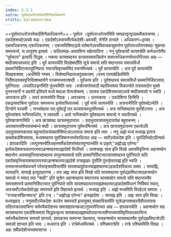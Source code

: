 ```yaml
---
index: 2.2.1
sutra: पूर्वापराधरोत्तरमेकदेशिनैकाधिकरणे
vritti: balamanorama
---
```


<<पूर्वापराधरोत्तरमेकदेशिनैकाधिकरणे>> - पूर्वापर ।पूर्वापराधरोत्तर॑मिति समाहरद्वन्द्वात्प्रथमैकवचनम् । एकदेशशब्दोऽवयवे रूढः । एकदेशोऽस्यास्तीत्येकदेशी-अवयवी, तेनेति लभ्यते । अधिकरणं=द्रव्यम् । एकमधिकरणम्-एकाधिकरणम् । एकत्वविशिष्टद्रव्ये वर्तमानेऽवयविवाचकसुबन्तेन पूर्वापराधरोत्तरशब्दाः सुबन्ताः समस्यन्ते, स तत्पुरुष इत्यर्थः । फलितमाह-अवयविना सहेत्यादिना । ननु पूर्वश्चासौ कायश्चेति कर्मधारयेणैव "पूर्वकाय" इत्यादि सिद्धम् । भक्त्या कायशब्दस्य कायावयववाचित्वेन सामानाधिकरण्योपपत्तेरित्यत आह — षष्ठीसमासापवाद इति । पूर्वं कायस्येति विग्रहेषष्ठी॑ति सूत्रे समासे सति षष्ठन्तस्य समासविधौ प्रथमानिर्दिष्टत्वात्पूर्वनिपातः स्यात्तन्निवृत्त्यर्थमिदं वचनमित्यर्थः । पूर्वं कायस्येति । अत्र पूर्वं कायस्येति विग्रहवाक्यम् ।अर्ध॑मिति गम्यम् । विसेष्याभिप्रायान्नपुंसकत्वम् ।तस्य परमाम्रेडित॑मिति निर्देशादवयववृत्तिदिक्शब्दयोगे पञ्चम्यभावात्षष्ठी । पूर्वकाय इति । पूर्वशब्दस्य समासविधौ प्रथमानिर्धिष्टत्वात् पूर्वनिपातः ।परवल्लिङ्ग॑मिति पुंस्त्वमिति भावः ।यत्रोत्सर्गापवादौ महाविभाषया विकल्प्येते तत्रापवादेन मुक्ते पुनरुत्सर्गो न प्रवर्तते॑ इतिपारे मध्ये षष्ठआ वे॑त्यत्रोक्तम् । ततश्च एकदेशिसमासाऽभावे षष्ठीसमासो न भवति । अपरकाय इति । अपरं कायस्येति विग्रहः । अपरकायः । उत्तरकायः । एकदेशिना किमिति । एकद्रव्यवाचिना पूर्वादयः समस्यन्त इत्येवास्त्वित्यर्थः । पूर्वं नाभेः कायस्येति । अत्रनाभे॑रिति पूर्वशब्देऽन्वेति । दिग्योगे पञ्चमी । नाभ्यपेक्षया यत् पूर्वमर्द्धं तत् कायावयवभूतमित्यर्थः । अत्र नाभिशब्दस्य पूर्वांशेऽन्वयः । अत्र पूर्वस्यांशय नाभिरवधिरेव, न त्ववयवी । अतो नाभिशब्देन पूर्वशब्दस्य समासो न भवतीत्यर्थः । पूर्वश्छात्राणामिति । अत्र छात्रशब्दः छात्रसमुदायपरः । उद्भूतावयवसमुदायापेक्षं बहुवचनम् । अवयवावयविभावसम्बन्धे षष्ठी । छात्रसमुदायस्य पूर्वमर्धमित्यर्थः । अत्र छात्रसमुदायस्य एकत्वेऽपि उद्भूताववयकतया बहुत्वादेकसंख्यावैशिष्टआऽभावान्न समास इति भावः । ननु अह्नो मध्यं मध्याह्न इत्यत्र कथमेकदेशिसमासः, मध्यशब्दस्य पूर्वादिष्वनन्तर्भावादित्यत आह — सर्वोऽप्येकदेश इति । पूर्वादिभिन्नोऽपीत्यर्थः । ज्ञापकादिति ।तत्पुरुषस्ये॑तिअहस्सर्वैकदेशसंख्यातपुण्याच्चे॑ति च प्रकृते,"अह्नोऽह्न एतेभ्यः" इत्येकदेशवाचकात्परस्याऽहन्शब्दस्याऽह्नादेशो विधीयते । ततश्चाह्नः साय इति विग्रहे अवयविवृत्तिना अहन्शब्देन षष्ठन्तेन अवयववृत्तिसायशब्दस्य तत्पुरुषसमासे सति प्रतमानिर्दिष्टत्वात्सायशब्दस्य पूर्वनिपाते सति एकदेशवृत्तिसायशब्दात्परस्याऽहन्शब्दस्याऽह्नादेशे रात्राह्नाहाः पुंसीति पुंस्त्वे॒सायाह्न॑ इति भवति । तस्मात्सप्तम्येकवचने परेसङ्क्याविसाये॑ति सायशब्दपूर्वकस्याह्नशब्दस्याऽहन्नादेशविकल्प उक्तः । सायाह्नि, सायाहनि, सायाह्ने इत्युदाहरणम् । तत्र अह्नः साय इति विग्रहे यदि सायशब्दस्य पूर्वाद्यप्रविष्टत्वादहन्शब्देन समासो न स्यात् तदा "षष्ठी" इति सूत्रेण अहन्शब्दस्य षष्ठन्तस्य सायशब्देन समासे सति षष्ठन्तस्यैव समासशास्त्रे प्रतमानिर्दिष्टत्वात् पूर्वनिपाते सति सायशब्दात्परस्याह्नशब्दस्याऽहन्नादेशविधानं निर्विषयं स्यात्, अतःसर्वोऽप्येकदेशोऽह्ना समस्यते॑ इति विज्ञायते इत्यर्थः । मध्याह्न इति । अह्नो मध्यमिति विग्रहेऽयं समासः । "राजाहःसखिभ्यष्टच्" इति टच् । "अह्नोऽह्न एतेभ्यः" इत्यह्नादेशः । सायाह्न इति । अह्नः साय इति विग्रहः । मध्याह्नवत् । ननुसर्वोऽप्येकदेशः कालेन समस्यते॑ इत्ययुक्तं,संख्याविसाये॑ति सूत्रेऽहन्तशब्दस्यैवौपात्ततया तदितरकालवाचिना सर्वस्यैकदेशस्य समासज्ञापन#आऽनुपपत्तेरित्यत आह — ज्ञापकस्येति । अहन्शब्देन सह सायशब्दस्य एकदेशिसमासं सिद्धवत्कृत्य सायशब्दादह्नशब्दोपादानात्सर्वेणाप्यवयविवृत्तिकालवाचिना सर्वस्यैकदेशस्य समासो ज्ञाप्यते, ज्ञापकस्य सामान्या पेक्षत्वात्, नत्वहन्शब्देन सायशब्दस्यैव पूर्वाद्यप्रविष्टत्वेऽपि समासो ज्ञाप्यत इति भावः । मध्यरात्र इति । रात्रेर्मध्यमित्यर्थः । पश्चिमरात्रेति । रात्रेः पश्चिममिति विग्रहः ।अहः सर्वैकदेशे॑त्यच्समासान्तः । 